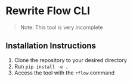 # Rewrite Flow CLI

> Note: This tool is very incomplete

## Installation Instructions

1. Clone the repository to your desired directory
2. Run `pip install -e .`
3. Access the tool with the `rflow` command
